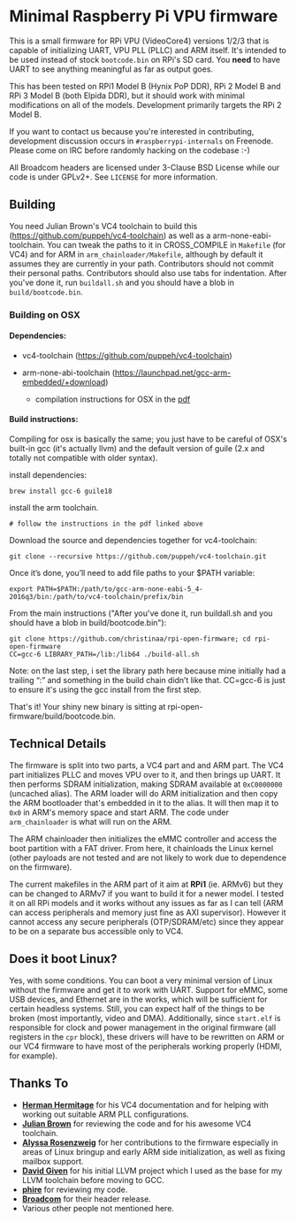 # Minimal Raspberry Pi VPU firmware
This is a small firmware for RPi VPU (VideoCore4) versions 1/2/3 that is capable of initializing UART, VPU PLL (PLLC) and ARM itself. It's intended to be used instead of stock `bootcode.bin` on RPi's SD card. You **need** to have UART to see anything meaningful as far as output goes.

This has been tested on RPi1 Model B (Hynix PoP DDR), RPi 2 Model B and RPi 3 Model B (both Elpida DDR), but it should work with minimal modifications on all of the models. Development primarily targets the RPi 2 Model B.

If you want to contact us because you're interested in contributing, development discussion occurs in `#raspberrypi-internals` on Freenode. Please come on IRC before randomly hacking on the codebase :-)

All Broadcom headers are licensed under 3-Clause BSD License while our code is under GPLv2+. See `LICENSE` for more information.

## Building

You need Julian Brown's VC4 toolchain to build this (https://github.com/puppeh/vc4-toolchain) as well as a arm-none-eabi-toolchain. You can tweak the paths to it in CROSS_COMPILE in `Makefile` (for VC4) and for ARM in `arm_chainloader/Makefile`, although by default it assumes they are currently in your path. Contributors should not commit their personal paths. Contributors should also use tabs for indentation. After you've done it, run `buildall.sh` and you should have a blob in `build/bootcode.bin`. 

### Building on OSX

#### Dependencies:

+ vc4-toolchain (https://github.com/puppeh/vc4-toolchain)

+ arm-none-abi-toolchain (https://launchpad.net/gcc-arm-embedded/+download)
    + compilation instructions for OSX in the [pdf](https://launchpadlibrarian.net/287100910/How-to-build-toolchain.pdf)

#### Build instructions: 
Compiling for osx is basically the same; you just have to be careful of OSX's built-in gcc (it's actually llvm) and the default version of guile (2.x and totally not compatible with older syntax). 

install dependencies: 

    brew install gcc-6 guile18

install the arm toolchain.

    # follow the instructions in the pdf linked above

Download the source and dependencies together for vc4-toolchain:

    git clone --recursive https://github.com/puppeh/vc4-toolchain.git

Once it’s done, you’ll need to add file paths to your $PATH variable: 

    export PATH=$PATH:/path/to/gcc-arm-none-eabi-5_4-2016q3/bin:/path/to/vc4-toolchain/prefix/bin

From the main instructions ("After you've done it, run buildall.sh and you should have a blob in build/bootcode.bin"):

    git clone https://github.com/christinaa/rpi-open-firmware; cd rpi-open-firmware
    CC=gcc-6 LIBRARY_PATH=/lib:/lib64 ./build-all.sh

Note: on the last step, i set the library path here because mine initially had a trailing “:” and something in the build chain didn’t like that. CC=gcc-6 is just to ensure it's using the gcc install from the first step.

That's it! Your shiny new binary is sitting at rpi-open-firmware/build/bootcode.bin.

## Technical Details
The firmware is split into two parts, a VC4 part and and ARM part. The VC4 part initializes PLLC and moves VPU over to it, and then brings up UART. It then performs SDRAM initialization, making SDRAM available at `0xC0000000` (uncached alias). The ARM loader will do ARM initialization and then copy the ARM bootloader that's embedded in it to the alias. It will then map it to `0x0` in ARM's memory space and start ARM. The code under `arm_chainloader` is what will run on the ARM. 

The ARM chainloader then initializes the eMMC controller and access the boot partition with a FAT driver. From here, it chainloads the Linux kernel (other payloads are not tested and are not likely to work due to dependence on the firmware).

The current makefiles in the ARM part of it aim at **RPi1** (ie. ARMv6) but they can be changed to ARMv7 if you want to build it for a newer model. I tested it on all RPi models and it works without any issues as far as I can tell (ARM can access peripherals and memory just fine as AXI supervisor). However it cannot access any secure peripherals (OTP/SDRAM/etc) since they appear to be on a separate bus accessible only to VC4.

## Does it boot Linux?

Yes, with some conditions. You can boot a very minimal version of Linux without the firmware and get it to work with UART. Support for eMMC, some USB devices, and Ethernet are in the works, which will be sufficient for certain headless systems. Still, you can expect half of the things to be broken (most importantly, video and DMA). Additionally, since `start.elf` is responsible for clock and power management in the original firmware (all registers in the `cpr` block), these drivers will have to be rewritten on ARM or our VC4 firmware to have most of the peripherals working properly (HDMI, for example).

## Thanks To
 * **[Herman Hermitage](https://github.com/hermanhermitage)** for his VC4 documentation and for helping with working out suitable ARM PLL configurations.
 * **[Julian Brown](https://github.com/puppeh)** for reviewing the code and for his awesome VC4 toolchain.
 * **[Alyssa Rosenzweig](https://github.com/bobbybee)** for her contributions to the firmware especially in areas of Linux bringup and early ARM side initialization, as well as fixing mailbox support.
 * **[David Given](https://github.com/davidgiven)** for his initial LLVM project which I used as the base for my LLVM toolchain before moving to GCC.
 * **[phire](https://github.com/phire)** for reviewing my code.
 * **[Broadcom](https://github.com/broadcom)** for their header release.
 * Various other people not mentioned here.
